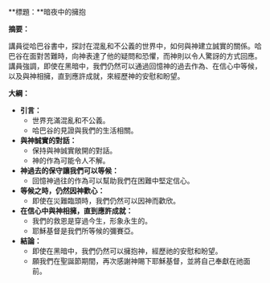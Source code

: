 **標題：**暗夜中的擁抱

**摘要：**

講員從哈巴谷書中，探討在混亂和不公義的世界中，如何與神建立誠實的關係。哈巴谷在面對苦難時，向神表達了他的疑問和恐懼，而神則以令人驚訝的方式回應。講員強調，即使在黑暗中，我們仍然可以通過回憶神的過去作為、在信心中等候，以及與神相擁，直到應許成就，來經歷神的安慰和盼望。

**大綱：**

* **引言：**
    * 世界充滿混亂和不公義。
    * 哈巴谷的見證與我們的生活相關。
* **與神誠實的對話：**
    * 保持與神誠實敞開的對話。
    * 神的作為可能令人不解。
* **神過去的保守讓我們可以等候：**
    * 回憶神過往的作為可以幫助我們在困難中堅定信心。
* **等候之時，仍然因神歡心：**
    * 即使在災難臨頭時，我們仍然可以因神而歡欣。
* **在信心中與神相擁，直到應許成就：**
    * 我們的救恩是穿過今生，形象永生的。
    * 耶穌基督是我們所等候的彌賽亞。
* **結論：**
    * 即使在黑暗中，我們仍然可以擁抱神，經歷祂的安慰和盼望。
    * 願我們在聖誕節期間，再次感謝神賜下耶穌基督，並將自己奉獻在祂面前。
